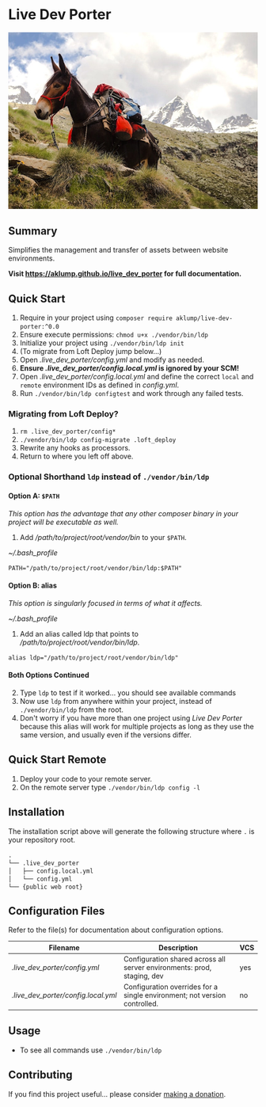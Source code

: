# Live Dev Porter

![live_dev_porter](images/live-dev-porter.jpg)

## Summary

Simplifies the management and transfer of assets between website environments.

**Visit <https://aklump.github.io/live_dev_porter> for full documentation.**

## Quick Start

1. Require in your project using `composer require aklump/live-dev-porter:^0.0`
2. Ensure execute permissions: `chmod u+x ./vendor/bin/ldp`
3. Initialize your project using `./vendor/bin/ldp init`
4. (To migrate from Loft Deploy jump below...)
5. Open _.live\_dev\_porter/config.yml_ and modify as needed.
6. **Ensure _.live\_dev\_porter/config.local.yml_ is ignored by your SCM!**
7. Open _.live\_dev\_porter/config.local.yml_ and define the correct `local` and `remote` environment IDs as defined in _config.yml_.
8. Run `./vendor/bin/ldp configtest` and work through any failed tests.

### Migrating from Loft Deploy?

1. `rm .live_dev_porter/config*`
2. `./vendor/bin/ldp config-migrate .loft_deploy`
3. Rewrite any hooks as processors.
4. Return to where you left off above.

### Optional Shorthand `ldp` instead of `./vendor/bin/ldp`

#### Option A: `$PATH`

_This option has the advantage that any other composer binary in your project will be executable as well._

1. Add _/path/to/project/root/vendor/bin_ to your `$PATH`.

_~/.bash_profile_

```shell
PATH="/path/to/project/root/vendor/bin/ldp:$PATH"
```

#### Option B: alias

_This option is singularly focused in terms of what it affects._

_~/.bash_profile_

1. Add an alias called ldp that points to _/path/to/project/root/vendor/bin/ldp_.

```shell
alias ldp="/path/to/project/root/vendor/bin/ldp"
```

#### Both Options Continued

2. Type `ldp` to test if it worked... you should see available commands
3. Now use `ldp` from anywhere within your project, instead of `./vendor/bin/ldp` from the root.
4. Don't worry if you have more than one project using _Live Dev Porter_ because this alias will work for multiple projects as long as they use the same version, and usually even if the versions differ.

## Quick Start Remote

1. Deploy your code to your remote server.
2. On the remote server type `./vendor/bin/ldp config -l`

## Installation

The installation script above will generate the following structure where `.` is your repository root.

    .
    └── .live_dev_porter
    │   ├── config.local.yml
    │   └── config.yml
    └── {public web root}

## Configuration Files

Refer to the file(s) for documentation about configuration options.

| Filename | Description | VCS |
|----------|----------|---|
| _.live\_dev\_porter/config.yml_ | Configuration shared across all server environments: prod, staging, dev  | yes |
| _.live\_dev\_porter/config.local.yml_ | Configuration overrides for a single environment; not version controlled. | no |

## Usage

* To see all commands use `./vendor/bin/ldp`

## Contributing

If you find this project useful... please consider [making a donation](https://www.paypal.com/cgi-bin/webscr?cmd=_s-xclick&hosted_button_id=4E5KZHDQCEUV8&item_name=Gratitude%20for%20aklump%2Flive_dev_porter).
